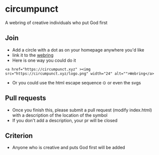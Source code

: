 # circumpunct
A webring of creative individuals who put God first

## Join
- Add a circle with a dot as on your homepage anywhere you'd like
- link it to the [webring](https://circumpunct.xyz)
- Here is one way you could do it
```
<a href="https://circumpunct.xyz" ><img src="https://circumpunct.xyz/logo.png" width="24" alt="">Webring</a>
```
- Or you could use the html escape sequence &#8857; or even the svgs

## Pull requests
- Once you finish this, please submit a pull request (modify index.html) with a description of the location of the symbol
- If you don't add a description, your pr will be closed

## Criterion
- Anyone who is creative and puts God first will be added

